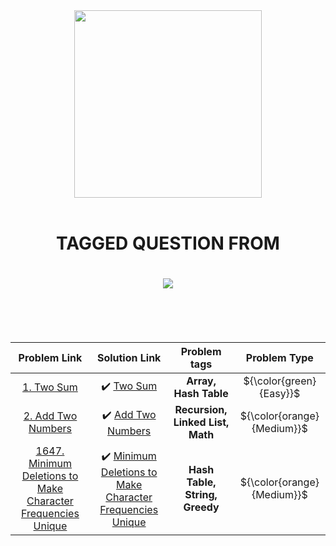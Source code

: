 <div align="center">
    <img src="https://www.aexp-static.com/cdaas/one/statics/axp-static-assets/1.8.0/package/dist/img/logos/dls-logo-bluebox-solid.svg" height=300px>
    <br></br>
    <h1>TAGGED QUESTION FROM</h1>
    <h1><img src="https://assets.leetcode.com/static_assets/public/webpack_bundles/images/logo-dark.e99485d9b.svg"></h1>
</div>
<br><br><br>
<div align="center">
  
|Problem Link      | Solution Link      | Problem tags |Problem Type|
|:---: | :---: | :---: |:---: |
[1. Two Sum](https://leetcode.com/problems/two-sum/) | ✔️ [Two Sum](https://github.com/Md-Shamim-Ahmmed/LeetCode-Problem-Solution/tree/main/LeetCode%20Problems/1%20to%20100/1.%20Two%20Sum) | **Array, Hash Table**| ${\color{green}{Easy}}$
[2. Add Two Numbers](https://leetcode.com/problems/add-two-numbers/) | ✔️ [Add Two Numbers](https://github.com/Md-Shamim-Ahmmed/LeetCode-Problem-Solution/tree/main/LeetCode%20Problems/1%20to%20100/2.%20Add%20Two%20Numbers) |**Recursion, Linked List, Math** | ${\color{orange}{Medium}}$
[1647. Minimum Deletions to Make Character Frequencies Unique](https://leetcode.com/problems/minimum-deletions-to-make-character-frequencies-unique/description/) | ✔️ [Minimum Deletions to Make Character Frequencies Unique](https://github.com/md-shamim-ahmad/LeetCode-Problem-Solution/tree/main/LeetCode%20Problems/1601%20to%201700/1647.%20Minimum%20Deletions%20to%20Make%20Character%20Frequencies%20Unique) | **Hash Table, String, Greedy** | ${\color{orange}{Medium}}$